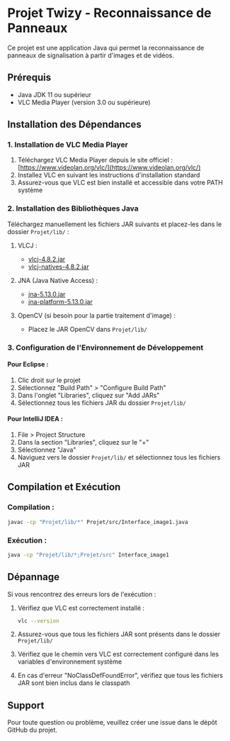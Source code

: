 # Projet Twizy - Reconnaissance de Panneaux

Ce projet est une application Java qui permet la reconnaissance de panneaux de signalisation à partir d'images et de vidéos.

## Prérequis

- Java JDK 11 ou supérieur
- VLC Media Player (version 3.0 ou supérieure)

## Installation des Dépendances

### 1. Installation de VLC Media Player

1. Téléchargez VLC Media Player depuis le site officiel : [https://www.videolan.org/vlc/](https://www.videolan.org/vlc/)
2. Installez VLC en suivant les instructions d'installation standard
3. Assurez-vous que VLC est bien installé et accessible dans votre PATH système

### 2. Installation des Bibliothèques Java

Téléchargez manuellement les fichiers JAR suivants et placez-les dans le dossier `Projet/lib/` :

1. VLCJ :
   - [vlcj-4.8.2.jar](https://repo1.maven.org/maven2/uk/co/caprica/vlcj/4.8.2/vlcj-4.8.2.jar)
   - [vlcj-natives-4.8.2.jar](https://repo1.maven.org/maven2/uk/co/caprica/vlcj-natives/4.8.2/vlcj-natives-4.8.2.jar)

2. JNA (Java Native Access) :
   - [jna-5.13.0.jar](https://repo1.maven.org/maven2/net/java/dev/jna/jna/5.13.0/jna-5.13.0.jar)
   - [jna-platform-5.13.0.jar](https://repo1.maven.org/maven2/net/java/dev/jna/jna-platform/5.13.0/jna-platform-5.13.0.jar)

3. OpenCV (si besoin pour la partie traitement d'image) :
   - Placez le JAR OpenCV dans `Projet/lib/`

### 3. Configuration de l'Environnement de Développement

#### Pour Eclipse :
1. Clic droit sur le projet
2. Sélectionnez "Build Path" > "Configure Build Path"
3. Dans l'onglet "Libraries", cliquez sur "Add JARs"
4. Sélectionnez tous les fichiers JAR du dossier `Projet/lib/`

#### Pour IntelliJ IDEA :
1. File > Project Structure
2. Dans la section "Libraries", cliquez sur le "+"
3. Sélectionnez "Java"
4. Naviguez vers le dossier `Projet/lib/` et sélectionnez tous les fichiers JAR

## Compilation et Exécution

### Compilation :
```bash
javac -cp "Projet/lib/*" Projet/src/Interface_image1.java
```

### Exécution :
```bash
java -cp "Projet/lib/*;Projet/src" Interface_image1
```

## Dépannage

Si vous rencontrez des erreurs lors de l'exécution :

1. Vérifiez que VLC est correctement installé :
   ```bash
   vlc --version
   ```

2. Assurez-vous que tous les fichiers JAR sont présents dans le dossier `Projet/lib/`

3. Vérifiez que le chemin vers VLC est correctement configuré dans les variables d'environnement système

4. En cas d'erreur "NoClassDefFoundError", vérifiez que tous les fichiers JAR sont bien inclus dans le classpath

## Support

Pour toute question ou problème, veuillez créer une issue dans le dépôt GitHub du projet. 